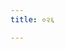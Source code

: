 ```yaml
---
title: ०२६

---
```

<div class="js_include" url="vetAla-panchavimshatikA/019.md"  newLevelForH1="2" includeTitle="false"> </div>